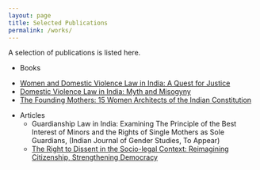 ```yaml
---
layout: page
title: Selected Publications
permalink: /works/
---
```

A selection of publications is listed here. 
* Books
 - [Women and Domestic Violence Law in India: A Quest for Justice](https://www.amazon.com/Women-Domestic-Violence-Law-India/dp/0367898365/)
 - [Domestic Violence Law in India: Myth and Misogyny](https://www.routledge.com/Domestic-Violence-Law-in-India-Myth-and-Misogyny/Nigam/p/book/9781032035475/)
 -  [The Founding Mothers: 15 Women Architects of the Indian Constitution](https://www.amazon.in/Founding-Mothers-Adv-Mary-Scaria/dp/9374956365/ref=sr_1_1?qid=1705185019&refinements=p_27%3AShalu+Nigam&s=books&sr=1-1)

* Articles
  - Guardianship Law in India: Examining The Principle of the Best Interest of Minors and the Rights of Single Mothers as Sole Guardians, (Indian Journal of Gender Studies, To Appear)
  - [The Right to Dissent in the Socio-legal Context: Reimagining Citizenship, Strengthening Democracy](https://www.impriindia.com/insights/right-to-dissent-citizenship-democracy/)
    

 
